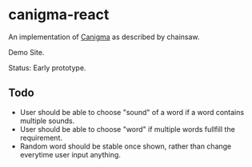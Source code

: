 canigma-react
=============

An implementation of [Canigma](https://github.com/chainsawriot/canigma) as described by chainsaw.

Demo Site.

Status: Early prototype.

## Todo

- User should be able to choose "sound" of a word if a word contains multiple sounds.
- User should be able to choose "word" if multiple words fullfill the requirement.
- Random word should be stable once shown, rather than change everytime user input anything.